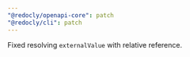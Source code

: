 ```yaml
---
"@redocly/openapi-core": patch
"@redocly/cli": patch
---
```


Fixed resolving `externalValue` with relative reference.
